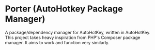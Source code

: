 # Porter (AutoHotkey Package Manager)

A package/dependency manager for AutoHotKey, written in AutoHotKey. This project
takes heavy inspiration from PHP's Composer package manager. It aims to work and
function very similarly. 


